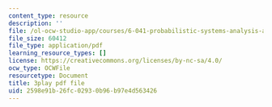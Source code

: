 ```yaml
---
content_type: resource
description: ''
file: /ol-ocw-studio-app/courses/6-041-probabilistic-systems-analysis-and-applied-probability-fall-2010/2598e91b26fc02930b96b97e4d563426_Tx7zzD4aeiA.pdf
file_size: 60412
file_type: application/pdf
learning_resource_types: []
license: https://creativecommons.org/licenses/by-nc-sa/4.0/
ocw_type: OCWFile
resourcetype: Document
title: 3play pdf file
uid: 2598e91b-26fc-0293-0b96-b97e4d563426
---
```

